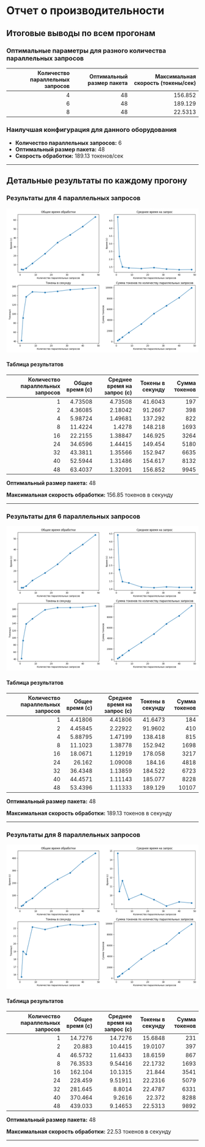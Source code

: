 # Отчет о производительности

## Итоговые выводы по всем прогонам

### Оптимальные параметры для разного количества параллельных запросов

|   Количество параллельных запросов |   Оптимальный размер пакета |   Максимальная скорость (токены/сек) |
|-----------------------------------:|----------------------------:|-------------------------------------:|
|                                  4 |                          48 |                             156.852  |
|                                  6 |                          48 |                             189.129  |
|                                  8 |                          48 |                              22.5313 |

### Наилучшая конфигурация для данного оборудования

- **Количество параллельных запросов:** 6
- **Оптимальный размер пакета:** 48
- **Скорость обработки:** 189.13 токенов/сек

---

## Детальные результаты по каждому прогону

### Результаты для 4 параллельных запросов

![График производительности для 4 параллельных запросов](results/performance_metrics_4.png)

#### Таблица результатов

|   Количество параллельных запросов |   Общее время (с) |   Среднее время на запрос (с) |   Токены в секунду |   Сумма токенов |
|-----------------------------------:|------------------:|------------------------------:|-------------------:|----------------:|
|                                  1 |           4.73508 |                       4.73508 |            41.6043 |             197 |
|                                  2 |           4.36085 |                       2.18042 |            91.2667 |             398 |
|                                  4 |           5.98724 |                       1.49681 |           137.292  |             822 |
|                                  8 |          11.4224  |                       1.4278  |           148.218  |            1693 |
|                                 16 |          22.2155  |                       1.38847 |           146.925  |            3264 |
|                                 24 |          34.6596  |                       1.44415 |           149.454  |            5180 |
|                                 32 |          43.3811  |                       1.35566 |           152.947  |            6635 |
|                                 40 |          52.5944  |                       1.31486 |           154.617  |            8132 |
|                                 48 |          63.4037  |                       1.32091 |           156.852  |            9945 |

**Оптимальный размер пакета:** 48

**Максимальная скорость обработки:** 156.85 токенов в секунду

---

### Результаты для 6 параллельных запросов

![График производительности для 6 параллельных запросов](results/performance_metrics_6.png)

#### Таблица результатов

|   Количество параллельных запросов |   Общее время (с) |   Среднее время на запрос (с) |   Токены в секунду |   Сумма токенов |
|-----------------------------------:|------------------:|------------------------------:|-------------------:|----------------:|
|                                  1 |           4.41806 |                       4.41806 |            41.6473 |             184 |
|                                  2 |           4.45845 |                       2.22922 |            91.9602 |             410 |
|                                  4 |           5.88795 |                       1.47199 |           138.418  |             815 |
|                                  8 |          11.1023  |                       1.38778 |           152.942  |            1698 |
|                                 16 |          18.0671  |                       1.12919 |           178.058  |            3217 |
|                                 24 |          26.162   |                       1.09008 |           184.16   |            4818 |
|                                 32 |          36.4348  |                       1.13859 |           184.522  |            6723 |
|                                 40 |          44.4571  |                       1.11143 |           185.077  |            8228 |
|                                 48 |          53.4396  |                       1.11333 |           189.129  |           10107 |

**Оптимальный размер пакета:** 48

**Максимальная скорость обработки:** 189.13 токенов в секунду

---

### Результаты для 8 параллельных запросов

![График производительности для 8 параллельных запросов](results/performance_metrics_8.png)

#### Таблица результатов

|   Количество параллельных запросов |   Общее время (с) |   Среднее время на запрос (с) |   Токены в секунду |   Сумма токенов |
|-----------------------------------:|------------------:|------------------------------:|-------------------:|----------------:|
|                                  1 |           14.7276 |                      14.7276  |            15.6848 |             231 |
|                                  2 |           20.883  |                      10.4415  |            19.0107 |             397 |
|                                  4 |           46.5732 |                      11.6433  |            18.6159 |             867 |
|                                  8 |           76.3533 |                       9.54416 |            22.1732 |            1693 |
|                                 16 |          162.104  |                      10.1315  |            21.844  |            3541 |
|                                 24 |          228.459  |                       9.51911 |            22.2316 |            5079 |
|                                 32 |          281.645  |                       8.8014  |            22.4787 |            6331 |
|                                 40 |          370.464  |                       9.2616  |            22.372  |            8288 |
|                                 48 |          439.033  |                       9.14653 |            22.5313 |            9892 |

**Оптимальный размер пакета:** 48

**Максимальная скорость обработки:** 22.53 токенов в секунду

---

